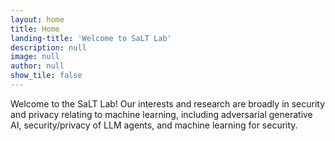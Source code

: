 ```yaml
---
layout: home
title: Home
landing-title: 'Welcome to SaLT Lab'
description: null
image: null
author: null
show_tile: false
---
```


Welcome to the SaLT Lab! Our interests and research are broadly in security and privacy relating to machine learning, including adversarial generative AI, security/privacy of LLM agents, and machine learning for security.

